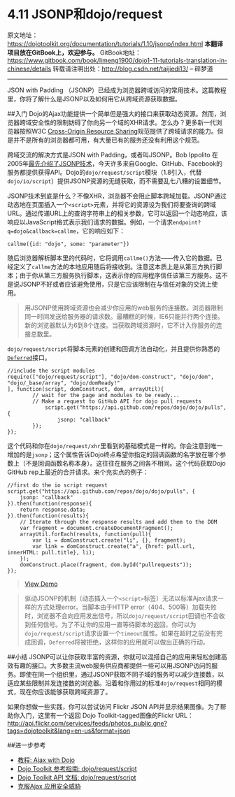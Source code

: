 # 4.11 JSONP和dojo/request

原文地址：https://dojotoolkit.org/documentation/tutorials/1.10/jsonp/index.html
**本翻译项目放在GitBook上，欢迎参与。** 
GitBook地址：https://www.gitbook.com/book/limeng1900/dojo1-11-tutorials-translation-in-chinese/details 
转载请注明出处：http://blog.csdn.net/taijiedi13/ – 碎梦道

----------

JSON with Padding （JSONP）已经成为浏览器跨域访问的常用技术。这篇教程里，你将了解什么是JSONP以及如何用它从跨域资源获取数据。

##入门
Dojo的Ajax功能提供一个简单但是强大的接口来获取动态资源。然而，浏览器跨域安全性的限制妨碍了你向另一个域的XHR请求。怎么办？更多新一代浏览器按照W3C [Cross-Origin Resource Sharing](http://www.w3.org/TR/cors)规范提供了跨域请求的能力。但是并不是所有的浏览器都可用，有大量已有的服务还没有利用这个规范。

跨域交流的解决方式是JSON with Padding，或者叫JSONP。Bob Ippolito 在2005年[最先介绍了JSONP技术](http://bob.pythonmac.org/archives/2005/12/05/remote-json-jsonp/)，今天许多来自Google、GitHub、Facebook的服务都提供获得API。Dojo的`dojo/request/script`模块（1.8引入，代替`dojo/io/script`）提供JSONP资源的无缝获取，而不需要乱七八糟的设置细节。

JSONP技术到底是什么？不像XHR，浏览器不会阻止脚本跨域加载。JSONP通过动态地在页面插入一个`<script>`元素，并将它的资源设为我们将要查询的跨域URL。通过传递URL上的查询字符串上的相关参数，它可以返回一个动态响应，该响应以JavaScript格式表示我们请求的数据。例如，一个请求`endpoint?q=dojo&callback=callme`，它的响应如下：

```
callme({id: "dojo", some: "parameter"})
```
随后浏览器解析脚本里的代码时，它将调用`callme()`方法——传入它的数据。已经定义了`callme`方法的本地应用随后将接收到。注意这本质上是从第三方执行脚本；由于你从第三方服务执行脚本，这表示你的应用程序信任该第三方服务。这不是说JSONP不好或者应该避免使用，只是它应该限制在与信任对象的交流上使用。

>用JSONP使用跨域资源也会减少你应用的web服务的连接数。浏览器限制同一时间发送给服务器的请求数。最糟糕的时候，IE6只能并行两个连接。新的浏览器默认为6到8个连接。当获取跨域资源时，它不计入你服务的连接总数里。

`dojo/request/script`将脚本元素的创建和回调方法自动化，并且提供你熟悉的[`Deferred`](https://dojotoolkit.org/documentation/tutorials/1.10/deferreds/)接口。

```
//include the script modules
require(["dojo/request/script"], "dojo/dom-construct", "dojo/dom", "dojo/_base/array", "dojo/domReady!"
], function(script, domConstruct, dom, arrayUtil){
        // wait for the page and modules to be ready...
        // Make a request to GitHub API for dojo pull requests
            script.get("https://api.github.com/repos/dojo/dojo/pulls", {
                jsonp: "callback"
        });
});
```
这个代码和你在`dojo/request/xhr`里看到的基础模式是一样的。你会注意到唯一增加的是`jsonp`；这个属性告诉Dojo终点希望你指定的回调函数的名字放在哪个参数上（不是回调函数名称本身）。这往往在服务之间各不相同。这个代码获取Dojo GitHub rep上最近的合并请求。来个充实点的例子：

```
//first do the io script request
script.get("https://api.github.com/repos/dojo/dojo/pulls", {
    jsonp: "callback"
}).then(function(response){
    return response.data;
}).then(function(results){
    // Iterate through the response results and add them to the DOM
    var fragment = document.createDocumentFragment();
    arrayUtil.forEach(results, function(pull){
        var li = domConstruct.create("li", {}, fragment);
        var link = domConstruct.create("a", {href: pull.url, innerHTML: pull.title}, li);
    });
    domConstruct.place(fragment, dom.byId("pullrequests"));
});
```
>[View Demo](https://dojotoolkit.org/documentation/tutorials/1.10/jsonp/demo/demo.html)

>驱动JSONP的机制（动态插入一个`<script>`标签）无法以标准Ajax请求一样的方式处理error。当脚本由于HTTP error（404、500等）加载失败时，浏览器不会向应用发出信号，所以`dojo/request/script`回调也不会收到任何信号。为了不让你的应用一直等待脚本的返回，你可以为`dojo/request/script`请求设置一个`timeout`属性。如果在超时之前没有完成回调，`Deferred`将被拒绝，这样你的应用就可以做出正确的行动。

##小结
JSONP可以让你获取丰富的资源，你就可以混搭自己的应用来轻松创建高效有趣的接口。大多数主流web服务供应商都提供一些可以用JSONP访问的服务。即使在同一个组织里，通过JSONP获取不同子域的服务可以减少连接数，以适应某些限制并发连接数的浏览器。沿着和你用过的标准`dojo/request`相同的模式，现在你应该能够获取跨域资源了。

如果你想做一些实践，你可以尝试访问 Flickr JSON API并显示结果图像。为了帮助你入门，这里有一个返回 Dojo Toolkit-tagged图像的Flickr URL：http://api.flickr.com/services/feeds/photos_public.gne?tags=dojotoolkit&lang=en-us&format=json

##进一步参考

 - [教程: Ajax with Dojo](https://dojotoolkit.org/documentation/tutorials/1.10/ajax/)
 - [Dojo Toolkit 参考指南: dojo/request/script](https://dojotoolkit.org/reference-guide/1.10/dojo/request/script.html)
 - [Dojo Toolkit API 文档: dojo/request/script](https://dojotoolkit.org/api/?qs=1.10/dojo/request/script)
 - [克服Ajax 应用安全威胁](http://www.ibm.com/developerworks/xml/library/x-ajaxsecurity.html)